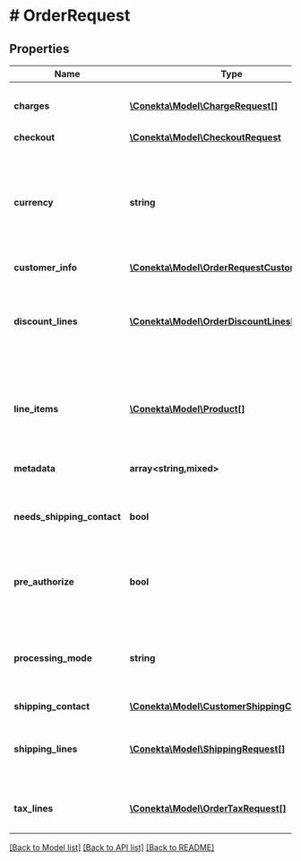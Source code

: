 # # OrderRequest

## Properties

Name | Type | Description | Notes
------------ | ------------- | ------------- | -------------
**charges** | [**\Conekta\Model\ChargeRequest[]**](ChargeRequest.md) | List of [charges](https://developers.conekta.com/v2.1.0/reference/orderscreatecharge) that are applied to the order | [optional]
**checkout** | [**\Conekta\Model\CheckoutRequest**](CheckoutRequest.md) |  | [optional]
**currency** | **string** | Currency with which the payment will be made. It uses the 3-letter code of the [International Standard ISO 4217.](https://es.wikipedia.org/wiki/ISO_4217) |
**customer_info** | [**\Conekta\Model\OrderRequestCustomerInfo**](OrderRequestCustomerInfo.md) |  |
**discount_lines** | [**\Conekta\Model\OrderDiscountLinesRequest[]**](OrderDiscountLinesRequest.md) | List of [discounts](https://developers.conekta.com/v2.1.0/reference/orderscreatediscountline) that are applied to the order. You must have at least one discount. | [optional]
**line_items** | [**\Conekta\Model\Product[]**](Product.md) | List of [products](https://developers.conekta.com/v2.1.0/reference/orderscreateproduct) that are sold in the order. You must have at least one product. |
**metadata** | **array<string,mixed>** | Metadata associated with the order | [optional]
**needs_shipping_contact** | **bool** | Allows you to fill out the shipping information at checkout | [optional]
**pre_authorize** | **bool** | Indicates whether the order charges must be preauthorized | [optional] [default to false]
**processing_mode** | **string** | Indicates the processing mode for the order, either ecommerce, recurrent or validation. | [optional]
**shipping_contact** | [**\Conekta\Model\CustomerShippingContacts**](CustomerShippingContacts.md) |  | [optional]
**shipping_lines** | [**\Conekta\Model\ShippingRequest[]**](ShippingRequest.md) | List of [shipping costs](https://developers.conekta.com/v2.1.0/reference/orderscreateshipping). If the online store offers digital products. | [optional]
**tax_lines** | [**\Conekta\Model\OrderTaxRequest[]**](OrderTaxRequest.md) | List of [taxes](https://developers.conekta.com/v2.1.0/reference/orderscreatetaxes) that are applied to the order. | [optional]

[[Back to Model list]](../../README.md#models) [[Back to API list]](../../README.md#endpoints) [[Back to README]](../../README.md)
